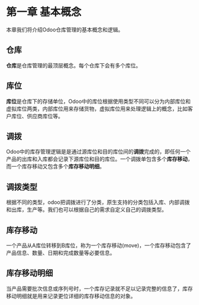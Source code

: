 # 第一章 基本概念

本章我们将介绍Odoo仓库管理的基本概念和逻辑。

## 仓库

**仓库**是仓库管理的最顶层概念。每个仓库下会有多个库位。

## 库位

**库位**是仓库下的存储单位，Odoo中的库位根据使用类型不同可以分为内部库位和虚拟库位两类，内部库位用来存储货物，虚拟库位用来处理逻辑上的概念，比如客户库位、供应商库位等。

## 调拨

Odoo中的库存管理逻辑是是通过源库位和目的库位间的**调拨**完成的，即任何一个产品的出库和入库都会记录下源库位和目的库位。一个调拨单包含多个**库存移动**，而一个库存移动又包含多个**库存移动明细**。

## 调拨类型

根据不同的类型，odoo把调拨进行了分类，原生支持的分类包括入库、内部调拨和出库，生产等。我们也可以根据自己的需求自定义自己的调拨类型。

## 库存移动

一个产品从A库位转移到B库位，称为一个库存移动(move)，一个库存移动包含了产品信息、数量、日期和完成数量等必要信息。

## 库存移动明细

当产品需要批次信息或序列号时，一个库存记录就不足以记录完整的信息了，库存移动明细就是用来记录更位详细的库存移动信息的对象。